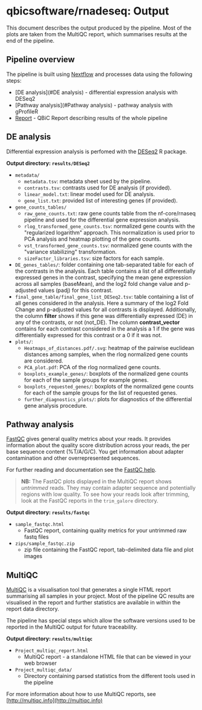 # qbicsoftware/rnadeseq: Output

This document describes the output produced by the pipeline. Most of the plots are taken from the MultiQC report, which summarises results at the end of the pipeline.

<!-- TODO qbicsoftware: Write this documentation describing your workflow's output -->

## Pipeline overview

The pipeline is built using [Nextflow](https://www.nextflow.io/)
and processes data using the following steps:

* [DE analysis](#DE analysis) - differential expression analysis with DESeq2
* [Pathway analysis](#Pathway analysis) - pathway analysis with gProfileR
* [Report](#Report) - QBiC Report describing results of the whole pipeline

## DE analysis

Differential expression analysis is perfomed with the [DESeq2](https://bioconductor.org/packages/release/bioc/html/DESeq2.html) R package.

**Output directory: `results/DESeq2`**

* `metadata/`
  * `metadata.tsv`: metadata sheet used by the pipeline.
  * `contrasts.tsv`: contrasts used for DE analysis (if provided).
  * `linear_model.txt`: linear model used for DE analysis.
  * `gene_list.txt`: provided list of interesting genes (if provided).
* `gene_counts_tables/`
  * `raw_gene_counts.txt`: raw gene counts table from the nf-core/rnaseq pipeline and used for the differential gene expression analysis.
  * `rlog_transformed_gene_counts.tsv`: normalized gene counts with the "regularized logarithm" approach. This normalization is used prior to PCA analysis and heatmap plotting of the gene counts.
  * `vst_transformed_gene_counts.tsv`: normalized gene counts with the "variance stabilizing" transformation.
  * `sizeFactor_libraries.tsv`: size factors for each sample.
* `DE_genes_tables/`: folder containing one tab-separated table for each of the contrasts in the analysis. Each table contains a list of all differentially expressed genes in the contrast, specifying the mean gene expression across all samples (baseMean), and the log2 fold change value and p-adjusted values (padj) for this contrast.
* `final_gene_table/final_gene_list_DESeq2.tsv`: table containing a list of all genes considered in the analysis. Here a summary of the log2 Fold Change and p-adjusted values for all contrasts is displayed. Additionally, the column **filter** shows if this gene was differentially expressed (DE) in any of the contrasts, or not (not_DE). The column **contrast_vector** contains for each contrast considered in the analysis a 1 if the gene was differentially expressed for this contrast or a 0 if it was not.
* `plots/`:
  * `Heatmaps_of_distances.pdf/.svg`: heatmap of the pairwise euclidean distances among samples, when the rlog normalized gene counts are considered.
  * `PCA_plot.pdf`: PCA of the rlog normalized gene counts.
  * `boxplots_example_genes/`: boxplots of the normalized gene counts for each of the sample groups for example genes.
  * `boxplots_requested_genes/`: boxplots of the normalized gene counts for each of the sample groups for the list of requested genes.
  * `further_diagnostics_plots/`: plots for diagnostics of the differential gene analysis procedure.

## Pathway analysis

[FastQC](http://www.bioinformatics.babraham.ac.uk/projects/fastqc/) gives general quality metrics about your reads. It provides information about the quality score distribution across your reads, the per base sequence content (%T/A/G/C). You get information about adapter contamination and other overrepresented sequences.

For further reading and documentation see the [FastQC help](http://www.bioinformatics.babraham.ac.uk/projects/fastqc/Help/).

> **NB:** The FastQC plots displayed in the MultiQC report shows _untrimmed_ reads. They may contain adapter sequence and potentially regions with low quality. To see how your reads look after trimming, look at the FastQC reports in the `trim_galore` directory.

**Output directory: `results/fastqc`**

* `sample_fastqc.html`
  * FastQC report, containing quality metrics for your untrimmed raw fastq files
* `zips/sample_fastqc.zip`
  * zip file containing the FastQC report, tab-delimited data file and plot images


## MultiQC
[MultiQC](http://multiqc.info) is a visualisation tool that generates a single HTML report summarising all samples in your project. Most of the pipeline QC results are visualised in the report and further statistics are available in within the report data directory.

The pipeline has special steps which allow the software versions used to be reported in the MultiQC output for future traceability.

**Output directory: `results/multiqc`**

* `Project_multiqc_report.html`
  * MultiQC report - a standalone HTML file that can be viewed in your web browser
* `Project_multiqc_data/`
  * Directory containing parsed statistics from the different tools used in the pipeline

For more information about how to use MultiQC reports, see [http://multiqc.info](http://multiqc.info)
